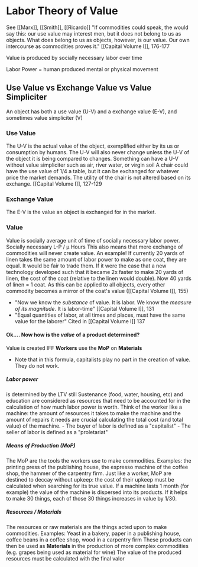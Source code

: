 # Labor Theory of Value
See [[Marx]], [[Smith]], [[Ricardo]]
"If commodities could speak, the would say this: our use value  may interest men, but it does not belong to us as objects. What does belong to us as objects, however, is our value. Our own intercourse as commodities proves it." [[Capital Volume I]], 176-177

Value is produced by socially necessary labor over time

Labor Power = human produced mental or physical movement

## **Use Value vs Exchange Value vs Value Simpliciter**
An object has both a use value (U-V) and a exchange value (E-V), and sometimes value simpliciter (V)

### Use Value
The U-V is the actual value of the object, exemplified either by its us or consumption by humans. 
	The U-V will also never change unless the U-V of  the object it is being compared to changes. 
	Something can have a U-V without value simpliciter such as air, river water, or virgin soil
	A chair could have the use value of 1/4 a table, but it can be exchanged for whatever price the market demands. The utility of the chair is not altered based on its exchange. 
		[[Capital Volume I]], 127-129 

### Exchange Value
The E-V is the value an object is exchanged for in the market.

### Value
Value is socially average unit of time of socially necessary labor power. 
Socially necessary L-P / μ Hours
This also means that mere exchange of commodities will never create value. 
	An example!
		If currently 20 yards of linen takes the same amount of labor power to make as one coat, they are equal. It would be fair to trade them. If it were the case that a new technology developed such that it became 2x faster to make 20 yards of linen, the cost of the coat (relative to the linen would double). Now 40 yards of linen = 1 coat.
			As this can be applied to all objects, every other commodity becomes a mirror of the coat's value ([[Capital Volume I]], 155)
- "Now we know the *substance* of value. It is labor. We know the *measure of its magnitude*. It is labor-time"
	[[Capital Volume I]], 131
- "Equal quantities of labor, at all times and places, must have the same value for the laborer"
	Cited in [[Capital Volume I]] 137

#### Ok.... Now how is the *value* of a product determined?
Value is created IFF **Workers** use the **MoP** on **Materials**
- Note that in this formula, capitalists play no part in the creation of value. They do not work. 

##### Labor power 
is determined by the LTV still
Sustenance (food, water, housing, etc) and education are considered as resources that need to be accounted for in the calculation of how much labor power is worth.
	Think of the worker like a machine: the amount of resources it takes to make the machine and the amount of repairs it needs are crucial calculating the total cost (and total value) of the machine.
		- The buyer of labor is defined as a "capitalist"
		- The seller of labor is defined as a "proletariat"

##### Means of Production (MoP)
The MoP are the tools the workers use to make commodities.
	Examples: the printing press of the publishing house, the espresso machine of the coffee shop, the hammer of the carpentry firm.
	Just like a worker, MoP are destined to deccay without upkeep: the cost of their upkeep must be calculated when searching for its true value.
		If a machine lasts 1 month (for example) the value of the machine is dispersed into its products. If it helps to make 30 things, each of those 30 things increases in value by 1/30.

##### Resources /  Materials
The resources or raw materials are the things acted upon to make commodities.
	Examples: Yeast in a bakery, paper in a publishing house, coffee beans in a coffee shop, wood in a carpentry firm
	These products can then be used as **Materials** in the production of more complex commodities (e.g. grapes being used as material for wine)
		The value of the produced resources must be calculated with the final valor

